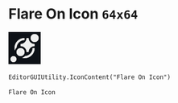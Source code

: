 # Flare On Icon `64x64`
<img src="/img/Flare%20On%20Icon.png" width=64 height=64>

``` CSharp
EditorGUIUtility.IconContent("Flare On Icon")
```
```
Flare On Icon
```
